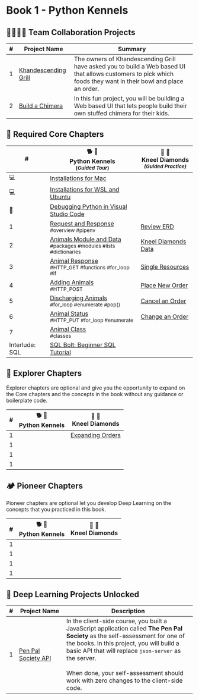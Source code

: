 # Book 1 - Python Kennels

## 👩‍👩‍👧‍👦 Team Collaboration Projects

| # | Project Name | Summary |
|--|--|--|
| 1 | [Khandescending Grill](https://codesandbox.io/s/book-5-khandescending-grill-9s402) | The owners of Khandescending Grill have asked you to build a Web based UI that allows customers to pick which foods they want in their bowl and place an order. |
| 2 | [Build a Chimera](https://codesandbox.io/s/book-5-create-a-chimera-x6d1n) | In this fun project, you will be building a Web based UI that lets people build their own stuffed chimera for their kids. |


## 🍎 Required Core Chapters

| # | 🐕 🐩 <br/> Python Kennels<br/><sub>(_Guided Tour_)</sub> | 💎 💍  <br/> Kneel Diamonds<br/><sub>_(Guided Practice)_</sub> |
|--|--|---|
| 💻 | [Installations for Mac][1] | |
| 💻 | [Installations for WSL and Ubuntu][2] | |
| 🐞 | [Debugging Python in Visual Studio Code][3] | |
| 1 | [Request and Response][4] <br/> <sub style="font-size:0.85rem;">\#overview #pipenv</sub> | [Review ERD][12] |
| 2 | [Animals Module and Data][5] <br/> <sub style="font-size:0.85rem;">\#packages #modules #lists #dictionaries</sub> | [Kneel Diamonds Data ][13] |
| 3 |  [Animal Response][6] <br/> <sub style="font-size:0.85rem;">\#HTTP\_GET #functions #for\_loop #if</sub> | [Single Resources][14] |
| 4 | [Adding Animals][7] <br/> <sub style="font-size:0.85rem;">\#HTTP\_POST</sub> | [Place New Order][15] |
| 5 | [Discharging Animals][8] <br/> <sub style="font-size:0.85rem;">\#for\_loop #enumerate #pop()</sub> |  [Cancel an Order][16] |
| 6 | [Animal Status][9] <br/> <sub style="font-size:0.85rem;">\#HTTP\_PUT #for\_loop #enumerate</sub> | [Change an Order][17] |
| 7 | [Animal Class][10] <br/> <sub style="font-size:0.85rem;">\#classes</sub> | [][18] |
| Interlude: SQL | [SQL Bolt: Beginner SQL Tutorial][11] |  |

## 🧭 Explorer Chapters

Explorer chapters are optional and give you the opportunity to expand on the Core chapters and the concepts in the book without any guidance or boilerplate code.

| # | 🐕 🐩 <br/> Python Kennels | 💎 💍  <br/> Kneel Diamonds |
|--|--|--|
| 1 |  | [Expanding Orders][19] |
| 1 |  |  |
| 1 |  |  |
| 1 |  |  |

## 🏕 Pioneer Chapters

Pioneer chapters are optional let you develop Deep Learning on the concepts that you practiced in this book.

| # | 🐕 🐩 <br/> Python Kennels | 💎 💍  <br/> Kneel Diamonds |
|--|--|--|
| 1 |  |  |
| 1 |  |  |
| 1 |  |  |
| 1 |  |  |

## 🔐 Deep Learning Projects Unlocked

| # | Project&nbsp;Name | Description |
|--|--|--|
|1|[Pen Pal Society API](https://github.com/nss-group-projects/exomine)| In the client-side course, you built a JavaScript application called **The Pen Pal Society** as the self-assessment for one of the books. In this project, you will build a basic API that will replace `json-server` as the server. <br/><br/> When done, your self-assessment should work with zero changes to the client-side code. |



[1]:	./chapters/mac_installs.md
[2]:	./chapters/windows_installs.md
[3]:	./chapters/DEBUGGING_PYTHON.md
[4]:	./chapters/PK_INTRO_SETUP.md
[5]:	./chapters/PK_PACKAGES_INTRO.md
[6]:	./chapters/PK_ANIMAL_RESOURCE.md
[7]:	./chapters/PK_CREATE_ANIMAL.md
[8]:	./chapters/PK_DELETE_ANIMAL.md
[9]:	./chapters/PK_UPDATE_ANIMAL.md
[10]:	./chapters/PK_CLASSES.md
[11]:	https://sqlbolt.com/
[12]:	./chapters/KD_REVIEW.md
[13]:	./chapters/KD_PACKAGES.md
[14]:	./chapters/KD_SINGLE_RESOURCES.md
[15]:	./chapters/KD_CREATE_ORDER.md
[16]:	./chapters/KD_CANCEL_ORDER.md
[17]:	./chapters/KD_UPDATE_ORDER.md
[18]:	./chapters/KD_CLASSES.md
[19]:	./chapters/KD_EC_EXPAND_ORDER.md
